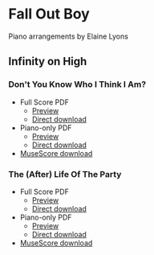 # Fall Out Boy

Piano arrangements by Elaine Lyons

## Infinity on High

### Don't You Know Who I Think I Am?

- Full Score PDF
  - [Preview](Fall%20Out%20Boy/Infinity%20on%20High/Don't%20You%20Know%20Who%20I%20Think%20I%20Am%3F/Don't%20You%20Know%20Who%20I%20Think%20I%20Am%3F.pdf)
  - [Direct download](https://github.com/skjiisa/sheet-music/raw/refs/heads/main/Fall%20Out%20Boy/Infinity%20on%20High/Don't%20You%20Know%20Who%20I%20Think%20I%20Am%3F/Don't%20You%20Know%20Who%20I%20Think%20I%20Am%3F.pdf)
- Piano-only PDF
  - [Preview](Fall%20Out%20Boy/Infinity%20on%20High/Don't%20You%20Know%20Who%20I%20Think%20I%20Am%3F/Don't%20You%20Know%20Who%20I%20Think%20I%20Am%3F%20-%20Piano.pdf)
  - [Direct download](https://github.com/skjiisa/sheet-music/raw/refs/heads/main/Fall%20Out%20Boy/Infinity%20on%20High/Don't%20You%20Know%20Who%20I%20Think%20I%20Am%3F/Don't%20You%20Know%20Who%20I%20Think%20I%20Am%3F%20-%20Piano.pdf)
- [MuseScore download](https://github.com/skjiisa/sheet-music/raw/refs/heads/main/Fall%20Out%20Boy/Infinity%20on%20High/Don't%20You%20Know%20Who%20I%20Think%20I%20Am%3F/Don't%20You%20Know%20Who%20I%20Think%20I%20Am%3F.mscz)

### The (After) Life Of The Party

- Full Score PDF
  - [Preview](Fall%20Out%20Boy/Infinity%20on%20High/The%20(After)%20Life%20Of%20The%20Party/The%20(After)%20Life%20Of%20The%20Party.pdf)
  - [Direct download](https://github.com/skjiisa/sheet-music/raw/refs/heads/main/Fall%20Out%20Boy/Infinity%20on%20High/The%20(After)%20Life%20Of%20The%20Party/The%20(After)%20Life%20Of%20The%20Party.pdf)
- Piano-only PDF
  - [Preview](Fall%20Out%20Boy/Infinity%20on%20High/The%20(After)%20Life%20Of%20The%20Party/The%20(After)%20Life%20Of%20The%20Party-Piano.pdf)
  - [Direct download](https://github.com/skjiisa/sheet-music/raw/refs/heads/main/Fall%20Out%20Boy/Infinity%20on%20High/The%20(After)%20Life%20Of%20The%20Party/The%20(After)%20Life%20Of%20The%20Party-Piano.pdf)
- [MuseScore download](https://github.com/skjiisa/sheet-music/raw/refs/heads/main/Fall%20Out%20Boy/Infinity%20on%20High/The%20(After)%20Life%20Of%20The%20Party/The%20(After)%20Life%20Of%20The%20Party.mscz)
